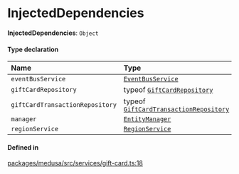 # InjectedDependencies

 **InjectedDependencies**: `Object`

#### Type declaration

| Name | Type |
| :------ | :------ |
| `eventBusService` | [`EventBusService`](../classes/EventBusService.md) |
| `giftCardRepository` | typeof [`GiftCardRepository`](../index.md#giftcardrepository) |
| `giftCardTransactionRepository` | typeof [`GiftCardTransactionRepository`](../index.md#giftcardtransactionrepository) |
| `manager` | [`EntityManager`](../classes/EntityManager.md) |
| `regionService` | [`RegionService`](../classes/RegionService.md) |

#### Defined in

[packages/medusa/src/services/gift-card.ts:18](https://github.com/medusajs/medusa/blob/3d9f5ae63/packages/medusa/src/services/gift-card.ts#L18)
